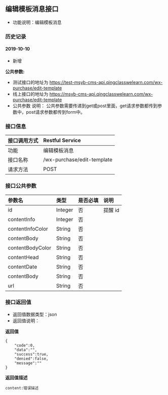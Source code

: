 ## 编辑模板消息接口
+ 功能说明：编辑模板消息

### 历史记录

#### 2019-10-10 
- 新增

**公共参数:**
+ 测试接口的地址为 https://test-msyb-cms-api.qingclasswelearn.com/wx-purchase/edit-template
+ 线上接口的地址为 https://msyb-cms-api.qingclasswelearn.com/wx-purchase/edit-template
+ 公共参数 说明： 公共参数需要传递到get或post里面，get请求参数都传到参数中，post请求参数都传到form中。

### 接口信息
|接口调用方式 	|	Restful Service									|
|:--------------|:--------------------------------------------------|
|功能	     	| 编辑模板消息			    						|
|接口名称		|/wx-purchase/edit-template							|
|请求方法		|POST					    						|

### 接口公共参数
|参数名		   		|类型					|是否必填	|说明			    					|
|:------------------|:----------------------|:----------|:--------------------------------------|
|id				   	|Integer				|	否	  	|提醒 id	      	  						|
|contentInfo		|Integer				|	否		|										|
|contentInfoColor	|String					|	否		|										|
|contentBody		|String					|	否		|			  							|  
|contentBodyColor	|String					|	否		|										|
|contentHead		|String					|	否		|	 									|
|contentDate		|String					|	否		|										|
|contentBody		|String					|	否		| 										|
|url				|String					|	否		| 										|

### 接口返回值
+ 返回值数据类型：json
+ 返回值说明：

**返回值**  

```
{
    "code":0,
    "data":"",
    "success":true,
    "denied":false,
    "message":""
}
```

**返回值描述**  

```
content:错误描述
```